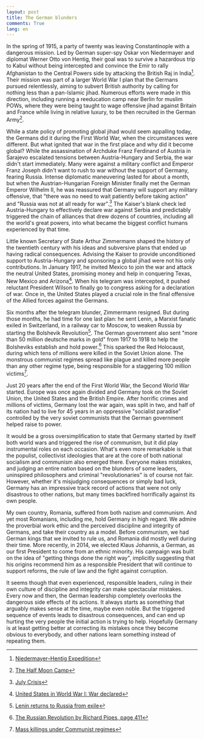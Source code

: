 ```yaml
---
layout: post
title: The German blunders
comments: True
lang: en
---
```


In the spring of 1915, a party of twenty was leaving Constantinople with a dangerous mission. Led by German super-spy Oskar von Niedermayer and diplomat Werner Otto von Hentig, their goal was to survive a hazardous trip to Kabul without being intercepted and convince the Emir to rally Afghanistan to the Central Powers side by attacking the British Raj in India[^1]. Their mission was part of a larger World War I plan that the Germans pursued relentlessly, aiming to subvert British authority by calling for nothing less than a pan-Islamic jihad. Numerous efforts were made in this direction, including running a reeducation camp near Berlin for muslim POWs, where they were being taught to wage offensive jihad against Britain and France while living in relative luxury, to be then recruited in the German Army[^2].

 <!--more-->

While a state policy of promoting global jihad would seem appalling today, the Germans did it during the First World War, when the circumstances were different. But what ignited that war in the first place and why did it become global? While the assassination of Archduke Franz Ferdinand of Austria in Sarajevo escalated tensions between Austria-Hungary and Serbia, the war didn't start immediately. Many were against a military conflict and Emperor Franz Joseph didn't want to rush to war without the support of Germany, fearing Russia. Intense diplomatic maneuvering lasted for about a month, but when the Austrian-Hungarian Foreign Minister finally met the German Emperor Wilhelm II, he was reassured that Germany will support any military offensive, that "there was no need to wait patiently before taking action" and "Russia was not at all ready for war".[^3] The Kaiser's blank check led Austria-Hungary to effectively declare war against Serbia and predictably triggered the chain of alliances that drew dozens of countries, including all the world's great powers, into what became the biggest conflict humans experienced by that time.

Little known Secretary of State Arthur Zimmermann shaped the history of the twentieth century with his ideas and subversive plans that ended up having radical consequences. Advising the Kaiser to provide unconditioned support to Austria-Hungary and sponsoring a global jihad were not his only contributions. In January 1917, he invited Mexico to join the war and attack the neutral United States, promising money and help in conquering Texas, New Mexico and Arizona[^4]. When his telegram was intercepted, it pushed reluctant President Wilson to finally go to congress asking for a declaration of war. Once in, the United States played a crucial role in the final offensive of the Allied forces against the Germans.

Six months after the telegram blunder, Zimmermann resigned. But during those months, he had time for one last plan: he sent Lenin, a Marxist fanatic exiled in Switzerland, in a railway car to Moscow, to weaken Russia by starting the Bolshevik Revolution[^5]. The German government also sent "more than 50 million deutsche marks in gold" from 1917 to 1918 to help the Bolsheviks establish and hold power.[^6] This sparked the Red Holocaust, during which tens of millions were killed in the Soviet Union alone. The monstrous communist regimes spread like plague and killed more people than any other regime type, being responsible for a staggering 100 million victims[^7].

Just 20 years after the end of the First World War, the Second World War started. Europe was once again divided and Germany took on the Soviet Union, the United States and the British Empire. After horrific crimes and millions of victims, Germany lost the war again, was split in two, and half of its nation had to live for 45 years in an oppressive "socialist paradise" controlled by the very soviet communists that the German government helped raise to power.

It would be a gross oversimplification to state that Germany started by itself both world wars and triggered the rise of communism, but it did play instrumental roles on each occasion. What's even more remarkable is that the populist, collectivist ideologies that are at the core of both national socialism and communism also emerged there. Everyone makes mistakes, and judging an entire nation based on the blunders of some leaders, uninspired philosophers and criminal "revolutionaries" is of course not fair. However, whether it's misjudging consequences or simply bad luck, Germany has an impressive track record of actions that were not only disastrous to other nations, but many times backfired horrifically against its own people.

My own country, Romania, suffered from both nazism and communism. And yet most Romanians, including me, hold Germany in high regard. We admire the proverbial work ethic and the perceived discipline and integrity of Germans, and take their country as a model. Before communism, we had German kings that we invited to rule us, and Romania did mostly well during their time. More recently, in 2014, we elected Klaus Johannis, a German, as our first President to come from an ethnic minority. His campaign was built on the idea of "getting things done the right way", implicitly suggesting that his origins recommend him as a responsible President that will continue to support reforms, the rule of law and the fight against corruption.

It seems though that even experienced, responsible leaders, ruling in their own culture of discipline and integrity can make spectacular mistakes. Every now and then, the German leadership completely overlooks the dangerous side effects of its actions. It always starts as something that arguably makes sense at the time, maybe even noble. But the triggered sequence of events leads to disastrous consequences, and can end up hurting the very people the initial action is trying to help. Hopefully Germany is at least getting better at correcting its mistakes once they become obvious to everybody, and other nations learn something instead of repeating them.

[^1]: [Niedermayer–Hentig Expedition](https://en.wikipedia.org/wiki/Niedermayer%E2%80%93Hentig_Expedition)
[^2]: [The Half Moon Camp](https://en.wikipedia.org/wiki/Halbmondlager)
[^3]: [July Crisis](https://en.wikipedia.org/wiki/July_Crisis#Austria-Hungary_receives_German_support_and_settles_on_coercive_diplomacy_with_Serbia)
[^4]: [United States in World War I: War declared](https://en.wikipedia.org/wiki/United_States_in_World_War_I#War_declared)
[^5]: [Lenin returns to Russia from exile](http://www.history.com/this-day-in-history/lenin-returns-to-russia-from-exile)
[^6]: [The Russian Revolution by Richard Pipes, page 411](https://books.google.nl/books?id=XtE54LuhFzEC&pg=PA411)
[^7]: [Mass killings under Communist regimes](https://en.wikipedia.org/wiki/Mass_killings_under_Communist_regimes)
